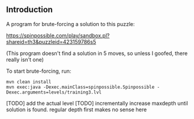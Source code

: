## Introduction

A program for brute-forcing a solution to this puzzle:

https://spinpossible.com/play/sandbox.pl?shareid=th3&puzzleid=423159786s5

(This program doesn't find a solution in 5 moves, so unless I goofed,
there really isn't one)

To start brute-forcing, run:

    mvn clean install
    mvn exec:java -Dexec.mainClass=spinpossible.Spinpossible -Dexec.arguments=levels/training3.lvl

[TODO] add the actual level
[TODO] incrementally increase maxdepth until solution is found. regular depth first makes no sense here
